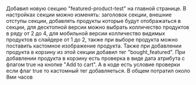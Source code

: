 Добавил новую секцию "featured-product-test" на главной странице.
В настройках секции можно изменять:
заголовок секции,
внешние отступы секции,
добавлять продукты которые будут отображаться в секции,
для десктопной версии можно выбрать колличество продуктов в ряду от 2 до 4,
для мобильной версии колличество видимых продуктов в слайдере от 1 до 2,
также при выборе продукта можно поставить кастомное изображение продукта.
Также при добавлении продукта в корзину из этой секции добавил тег "bought_featured". 
При добавлении продукта в корзину есть проверка в виде дата атрибута с флагом true на кнопке "Add to cart". А в коде есть условие проверки если флаг true то кастомный тег добавляеться.
В общем потратил около 8ми часов
